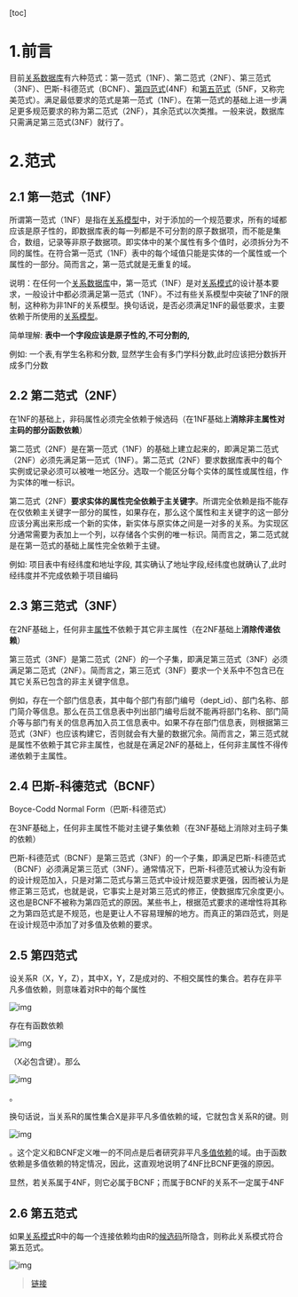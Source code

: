 [toc]

# 1.前言

目前[关系数据库](https://baike.baidu.com/item/关系数据库)有六种范式：第一范式（1NF）、第二范式（2NF）、第三范式（3NF）、巴斯-科德范式（BCNF）、[第四范式](https://baike.baidu.com/item/第四范式)(4NF）和[第五范式](https://baike.baidu.com/item/第五范式)（5NF，又称完美范式）。满足最低要求的范式是第一范式（1NF）。在第一范式的基础上进一步满足更多规范要求的称为第二范式（2NF），其余范式以次类推。一般来说，数据库只需满足第三范式(3NF）就行了。

# **2.范式**

## **2.1 第一范式（1NF）**

所谓第一范式（1NF）是指在[关系模型](https://baike.baidu.com/item/关系模型)中，对于添加的一个规范要求，所有的域都应该是原子性的，即数据库表的每一列都是不可分割的原子数据项，而不能是集合，数组，记录等非原子数据项。即实体中的某个属性有多个值时，必须拆分为不同的属性。在符合第一范式（1NF）表中的每个域值只能是实体的一个属性或一个属性的一部分。简而言之，第一范式就是无重复的域。

说明：在任何一个[关系数据库](https://baike.baidu.com/item/关系数据库)中，第一范式（1NF）是对[关系模式](https://baike.baidu.com/item/关系模式)的设计基本要求，一般设计中都必须满足第一范式（1NF）。不过有些关系模型中突破了1NF的限制，这种称为非1NF的关系模型。换句话说，是否必须满足1NF的最低要求，主要依赖于所使用的[关系模型](https://baike.baidu.com/item/关系模型)。

简单理解: **表中一个字段应该是原子性的,不可分割的,**

例如: 一个表,有学生名称和分数, 显然学生会有多门学科分数,此时应该把分数拆开成多门分数

## **2.2** **第二范式（2NF）**

在1NF的基础上，非码属性必须完全依赖于候选码（在1NF基础上**消除非主属性对主码的部分函数依赖**）

第二范式（2NF）是在第一范式（1NF）的基础上建立起来的，即满足第二范式（2NF）必须先满足第一范式（1NF）。第二范式（2NF）要求数据库表中的每个实例或记录必须可以被唯一地区分。选取一个能区分每个实体的属性或属性组，作为实体的唯一标识。

第二范式（2NF）**要求实体的属性完全依赖于主关键字**。所谓完全依赖是指不能存在仅依赖主关键字一部分的属性，如果存在，那么这个属性和主关键字的这一部分应该分离出来形成一个新的实体，新实体与原实体之间是一对多的关系。为实现区分通常需要为表加上一个列，以存储各个实例的唯一标识。简而言之，第二范式就是在第一范式的基础上属性完全依赖于主键。

例如: 项目表中有经纬度和地址字段, 其实确认了地址字段,经纬度也就确认了,此时经纬度并不完成依赖于项目编码

## **2.3** **第三范式（3NF）**

在2NF基础上，任何非主[属性](https://baike.baidu.com/item/属性)不依赖于其它非主属性（在2NF基础上**消除传递依赖**）

第三范式（3NF）是第二范式（2NF）的一个子集，即满足第三范式（3NF）必须满足第二范式（2NF）。简而言之，第三范式（3NF）要求一个关系中不包含已在其它关系已包含的非主关键字信息。

例如，存在一个部门信息表，其中每个部门有部门编号（dept_id）、部门名称、部门简介等信息。那么在员工信息表中列出部门编号后就不能再将部门名称、部门简介等与部门有关的信息再加入员工信息表中。如果不存在部门信息表，则根据第三范式（3NF）也应该构建它，否则就会有大量的数据冗余。简而言之，第三范式就是属性不依赖于其它非主属性，也就是在满足2NF的基础上，任何非主属性不得传递依赖于主属性。

## **2.4** **巴斯-科德范式（BCNF）**

Boyce-Codd Normal Form（巴斯-科德范式）

在3NF基础上，任何非主属性不能对主键子集依赖（在3NF基础上消除对主码子集的依赖）

巴斯-科德范式（BCNF）是第三范式（3NF）的一个子集，即满足巴斯-科德范式（BCNF）必须满足第三范式（3NF）。通常情况下，巴斯-科德范式被认为没有新的设计规范加入，只是对第二范式与第三范式中设计规范要求更强，因而被认为是修正第三范式，也就是说，它事实上是对第三范式的修正，使数据库冗余度更小。这也是BCNF不被称为第四范式的原因。某些书上，根据范式要求的递增性将其称之为第四范式是不规范，也是更让人不容易理解的地方。而真正的第四范式，则是在设计规范中添加了对多值及依赖的要求。

## **2.5 第四范式**

设关系R（X，Y，Z），其中X，Y，Z是成对的、不相交属性的集合。若存在非平凡多值依赖，则意味着对R中的每个属性

![img](https://bkimg.cdn.bcebos.com/formula/28d477ed070c0bba533ce5a3130f6da6.svg)

存在有函数依赖

![img](https://bkimg.cdn.bcebos.com/formula/a52af6c2e682dc07079a52587d02b13f.svg)

（X必包含键）。那么

![img](https://bkimg.cdn.bcebos.com/formula/286faf0ae87fa7b3acfe828f483f78c3.svg)

。

换句话说，当关系R的属性集合X是非平凡多值依赖的域，它就包含关系R的键。则

![img](https://bkimg.cdn.bcebos.com/formula/286faf0ae87fa7b3acfe828f483f78c3.svg)

。这个定义和BCNF定义唯一的不同点是后者研究非平凡[多值依赖](https://baike.baidu.com/item/多值依赖)的域。由于函数依赖是多值依赖的特定情况，因此，这直观地说明了4NF比BCNF更强的原因。

显然，若关系属于4NF，则它必属于BCNF；而属于BCNF的关系不一定属于4NF

## **2.6 第五范式**

如果[关系模式](https://baike.baidu.com/item/关系模式/1237324)R中的每一个连接依赖均由R的[候选码](https://baike.baidu.com/item/候选码/761615)所隐含，则称此关系模式符合第五范式。

![img](https://gitee.com/xiaokunji/my-images/raw/master/myMD/20210711125301.png)

> [链接](https://baike.baidu.com/item/数据库范式/7309898?fr=aladdin)